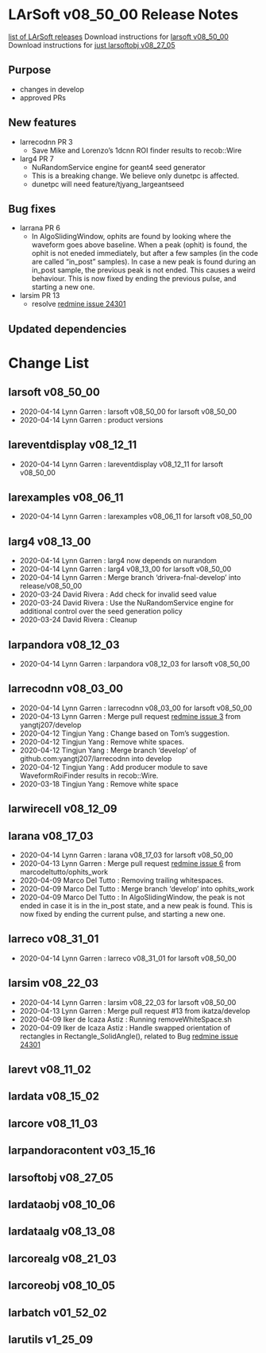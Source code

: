 LArSoft v08_50_00 Release Notes
======================================================================

[list of LArSoft releases](LArSoft_release_list)
Download instructions for [larsoft v08_50_00](http://scisoft.fnal.gov/scisoft/bundles/larsoft/v08_50_00/larsoft-v08_50_00.html)
Download instructions for [just larsoftobj v08_27_05](http://scisoft.fnal.gov/scisoft/bundles/larsoftobj/v08_27_05/larsoftobj-v08_27_05.html)

Purpose
--------------------

-   changes in develop
-   approved PRs

New features
------------------------------

-   larrecodnn PR 3
    -   Save Mike and Lorenzo’s 1dcnn ROI finder results to recob::Wire
-   larg4 PR 7
    -   NuRandomService engine for geant4 seed generator
    -   This is a breaking change. We believe only dunetpc is affected.
    -   dunetpc will need feature/tjyang_largeantseed

Bug fixes
------------------------

-   larrana PR 6
    -   In AlgoSlidingWindow, ophits are found by looking where the waveform goes above baseline. When a peak (ophit) is found, the ophit is not eneded immediately, but after a few samples (in the code are called “in_post” samples). In case a new peak is found during an in_post sample, the previous peak is not ended. This causes a weird behaviour. This is now fixed by ending the previous pulse, and starting a new one.
-   larsim PR 13
    -   resolve [redmine issue 24301](https://cdcvs.fnal.gov/redmine/issues/24301)

Updated dependencies
----------------------------------------------

Change List
============================

larsoft v08_50_00
------------------------------------------

-   2020-04-14 Lynn Garren : larsoft v08_50_00 for larsoft v08_50_00
-   2020-04-14 Lynn Garren : product versions

lareventdisplay v08_12_11
----------------------------------------------------------

-   2020-04-14 Lynn Garren : lareventdisplay v08_12_11 for larsoft v08_50_00

larexamples v08_06_11
--------------------------------------------------

-   2020-04-14 Lynn Garren : larexamples v08_06_11 for larsoft v08_50_00

larg4 v08_13_00
--------------------------------------

-   2020-04-14 Lynn Garren : larg4 now depends on nurandom
-   2020-04-14 Lynn Garren : larg4 v08_13_00 for larsoft v08_50_00
-   2020-04-14 Lynn Garren : Merge branch ‘drivera-fnal-develop’ into release/v08_50_00
-   2020-03-24 David Rivera : Add check for invalid seed value
-   2020-03-24 David Rivera : Use the NuRandomService engine for additional control over the seed generation policy
-   2020-03-24 David Rivera : Cleanup

larpandora v08_12_03
------------------------------------------------

-   2020-04-14 Lynn Garren : larpandora v08_12_03 for larsoft v08_50_00

larrecodnn v08_03_00
------------------------------------------------

-   2020-04-14 Lynn Garren : larrecodnn v08_03_00 for larsoft v08_50_00
-   2020-04-13 Lynn Garren : Merge pull request [redmine issue 3](https://cdcvs.fnal.gov/redmine/issues/3) from yangtj207/develop
-   2020-04-12 Tingjun Yang : Change based on Tom’s suggestion.
-   2020-04-12 Tingjun Yang : Remove white spaces.
-   2020-04-12 Tingjun Yang : Merge branch ‘develop’ of github.com:yangtj207/larrecodnn into develop
-   2020-04-12 Tingjun Yang : Add producer module to save WaveformRoiFinder results in recob::Wire.
-   2020-03-18 Tingjun Yang : Remove white space

larwirecell v08_12_09
--------------------------------------------------

larana v08_17_03
----------------------------------------

-   2020-04-14 Lynn Garren : larana v08_17_03 for larsoft v08_50_00
-   2020-04-13 Lynn Garren : Merge pull request [redmine issue 6](https://cdcvs.fnal.gov/redmine/issues/6) from marcodeltutto/ophits_work
-   2020-04-09 Marco Del Tutto : Removing trailing whitespaces.
-   2020-04-09 Marco Del Tutto : Merge branch ‘develop’ into ophits_work
-   2020-04-09 Marco Del Tutto : In AlgoSlidingWindow, the peak is not ended in case it is in the in_post state, and a new peak is found. This is now fixed by ending the current pulse, and starting a new one.

larreco v08_31_01
------------------------------------------

-   2020-04-14 Lynn Garren : larreco v08_31_01 for larsoft v08_50_00

larsim v08_22_03
----------------------------------------

-   2020-04-14 Lynn Garren : larsim v08_22_03 for larsoft v08_50_00
-   2020-04-13 Lynn Garren : Merge pull request \#13 from ikatza/develop
-   2020-04-09 Iker de Icaza Astiz : Running removeWhiteSpace.sh
-   2020-04-09 Iker de Icaza Astiz : Handle swapped orientation of rectangles in Rectangle_SolidAngle(), related to Bug [redmine issue 24301](https://cdcvs.fnal.gov/redmine/issues/24301)

larevt v08_11_02
----------------------------------------

lardata v08_15_02
------------------------------------------

larcore v08_11_03
------------------------------------------

larpandoracontent v03_15_16
--------------------------------------------------------------

larsoftobj v08_27_05
------------------------------------------------

lardataobj v08_10_06
------------------------------------------------

lardataalg v08_13_08
------------------------------------------------

larcorealg v08_21_03
------------------------------------------------

larcoreobj v08_10_05
------------------------------------------------

larbatch v01_52_02
--------------------------------------------

larutils v1_25_09
------------------------------------------
